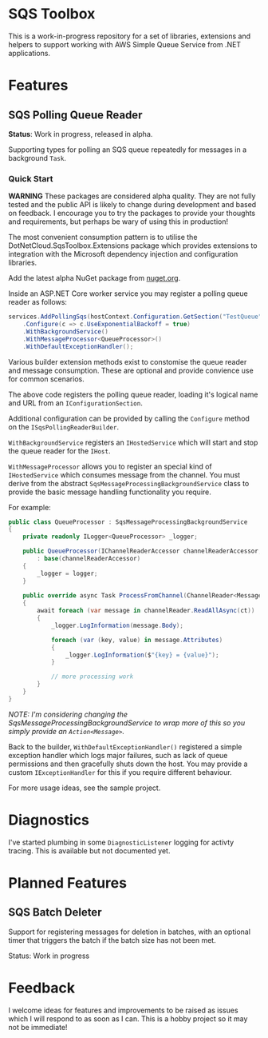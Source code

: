 # SQS Toolbox

This is a work-in-progress repository for a set of libraries, extensions and helpers to support working with AWS Simple Queue Service from .NET applications.

# Features

## SQS Polling Queue Reader

**Status**: Work in progress, released in alpha.

Supporting types for polling an SQS queue repeatedly for messages in a background `Task`.

### Quick Start

**WARNING**
These packages are considered alpha quality. They are not fully tested and the public API is likely to change during development and based on feedback. I encourage you to try the packages to provide your thoughts and requirements, but perhaps be wary of using this in production!

The most convenient consumption pattern is to utilise the DotNetCloud.SqsToolbox.Extensions package which provides extensions to integration with the Microsoft dependency injection and configuration libraries.

Add the latest alpha NuGet package from [nuget.org](https://www.nuget.org/packages/DotNetCloud.SqsToolbox.Extensions).

Inside an ASP.NET Core worker service you may register a polling queue reader as follows:

```csharp
services.AddPollingSqs(hostContext.Configuration.GetSection("TestQueue"))
    .Configure(c => c.UseExponentialBackoff = true)
    .WithBackgroundService()
    .WithMessageProcessor<QueueProcessor>()
    .WithDefaultExceptionHandler();
```

Various builder extension methods exist to constomise the queue reader and message consumption. These are optional and provide convience use for common scenarios.

The above code registers the polling queue reader, loading it's logical name and URL from an `IConfigurationSection`.

Additional configuration can be provided by calling the `Configure` method on the `ISqsPollingReaderBuilder`.

`WithBackgroundService` registers an `IHostedService` which will start and stop the queue reader for the `IHost`.

`WithMessageProcessor` allows you to register an special kind of `IHostedService` which consumes message from the channel. You must derive from the abstract `SqsMessageProcessingBackgroundService` class to provide the basic message handling functionality you require. 

For example:

```csharp
public class QueueProcessor : SqsMessageProcessingBackgroundService
{
    private readonly ILogger<QueueProcessor> _logger;

    public QueueProcessor(IChannelReaderAccessor channelReaderAccessor, ILogger<QueueProcessor> logger) 
        : base(channelReaderAccessor)
    {
        _logger = logger;
    }
    
    public override async Task ProcessFromChannel(ChannelReader<Message> channelReader, CancellationToken ct)
    {
        await foreach (var message in channelReader.ReadAllAsync(ct))
        {
            _logger.LogInformation(message.Body);

            foreach (var (key, value) in message.Attributes)
            {
                _logger.LogInformation($"{key} = {value}");
            }

            // more processing work
        }
    }
}
```

*NOTE: I'm considering changing the SqsMessageProcessingBackgroundService to wrap more of this so you simply provide an `Action<Message>`.*

Back to the builder, `WithDefaultExceptionHandler()` registered a simple exception handler which logs major failures, such as lack of queue permissions and then gracefully shuts down the host. You may provide a custom `IExceptionHandler` for this if you require different behaviour.

For more usage ideas, see the sample project.

# Diagnostics

I've started plumbing in some `DiagnosticListener` logging for activty tracing. This is available but not documented yet.

# Planned Features

## SQS Batch Deleter

Support for registering messages for deletion in batches, with an optional timer that triggers the batch if the batch size has not been met.

Status: Work in progress

# Feedback

I welcome ideas for features and improvements to be raised as issues which I will respond to as soon as I can. This is a hobby project so it may not be immediate!
